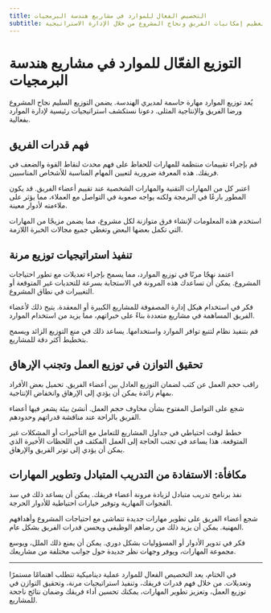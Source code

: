 ```yaml
---
title: التخصيص الفعال للموارد في مشاريع هندسة البرمجيات
subtitle: تعظيم إمكانيات الفريق ونجاح المشروع من خلال الإدارة الاستراتيجية
---
```


# التوزيع الفعّال للموارد في مشاريع هندسة البرمجيات

يُعد توزيع الموارد مهارة حاسمة لمديري الهندسة. يضمن التوزيع السليم نجاح المشروع ورضا الفريق والإنتاجية المثلى. دعونا نستكشف استراتيجيات رئيسية لإدارة الموارد بفعالية.

## فهم قدرات الفريق

قم بإجراء تقييمات منتظمة للمهارات للحفاظ على فهم محدث لنقاط القوة والضعف في فريقك. هذه المعرفة ضرورية لتعيين المهام المناسبة للأشخاص المناسبين.

اعتبر كل من المهارات التقنية والمهارات الشخصية عند تقييم أعضاء الفريق. قد يكون المطور بارعًا في البرمجة ولكنه يواجه صعوبة في التواصل مع العملاء، مما يؤثر على ملاءمته لأدوار معينة.

استخدم هذه المعلومات لإنشاء فرق متوازنة لكل مشروع، مما يضمن مزيجًا من المهارات التي تكمل بعضها البعض وتغطي جميع مجالات الخبرة اللازمة.

## تنفيذ استراتيجيات توزيع مرنة

اعتمد نهجًا مرنًا في توزيع الموارد، مما يسمح بإجراء تعديلات مع تطور احتياجات المشروع. يمكن أن تساعدك هذه المرونة في الاستجابة بسرعة للتحديات غير المتوقعة أو التغييرات في نطاق المشروع.

فكر في استخدام هيكل إدارة المصفوفة للمشاريع الكبيرة أو المعقدة. يتيح ذلك لأعضاء الفريق المساهمة في مشاريع متعددة بناءً على خبراتهم، مما يزيد من استخدام الموارد.

قم بتنفيذ نظام لتتبع توافر الموارد واستخدامها. يساعد ذلك في منع التوزيع الزائد ويسمح بتخطيط أكثر دقة للمشاريع.

## تحقيق التوازن في توزيع العمل وتجنب الإرهاق

راقب حجم العمل عن كثب لضمان التوزيع العادل بين أعضاء الفريق. تحميل بعض الأفراد بمهام زائدة يمكن أن يؤدي إلى الإرهاق وانخفاض الإنتاجية.

شجع على التواصل المفتوح بشأن مخاوف حجم العمل. أنشئ بيئة يشعر فيها أعضاء الفريق بالراحة عند مناقشة قدراتهم وحدودهم.

خطط لوقت احتياطي في جداول المشاريع للتعامل مع التأخيرات أو المشكلات غير المتوقعة. هذا يساعد في تجنب الحاجة إلى العمل المكثف في اللحظات الأخيرة الذي يمكن أن يؤدي إلى توتر الفريق والإرهاق.

## مكافأة: الاستفادة من التدريب المتبادل وتطوير المهارات

نفذ برنامج تدريب متبادل لزيادة مرونة أعضاء فريقك. يمكن أن يساعد ذلك في سد الفجوات المهارية وتوفير خيارات احتياطية للأدوار الحرجة.

شجع أعضاء الفريق على تطوير مهارات جديدة تتماشى مع احتياجات المشروع وأهدافهم المهنية. يمكن أن يزيد ذلك من رضاهم الوظيفي ويحسن قدرات الفريق بشكل عام.

فكر في تدوير الأدوار أو المسؤوليات بشكل دوري. يمكن أن يمنع ذلك الملل، ويوسع مجموعة المهارات، ويوفر وجهات نظر جديدة حول جوانب مختلفة من مشاريعك.

---
في الختام، يعد التخصيص الفعال للموارد عملية ديناميكية تتطلب اهتمامًا مستمرًا وتعديلات. من خلال فهم قدرات فريقك، وتنفيذ استراتيجيات مرنة، وتحقيق التوازن في توزيع العمل، وتعزيز تطوير المهارات، يمكنك تحسين أداء فريقك وضمان نتائج ناجحة للمشاريع.

